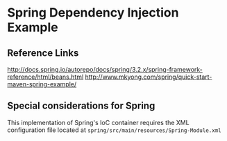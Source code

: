 # Spring Dependency Injection Example

## Reference Links
http://docs.spring.io/autorepo/docs/spring/3.2.x/spring-framework-reference/html/beans.html
http://www.mkyong.com/spring/quick-start-maven-spring-example/

## Special considerations for Spring
This implementation of Spring's IoC container requires the XML
configuration file located at 
`spring/src/main/resources/Spring-Module.xml`